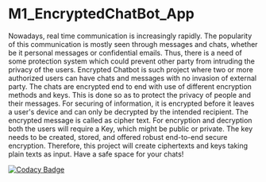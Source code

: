 # M1_EncryptedChatBot_App
Nowadays, real time communication is increasingly rapidly. The popularity of this communication is mostly seen through messages and chats, whether be it personal messages or confidential emails. 
Thus, there is a need of some protection system which could prevent other party from intruding the privacy of the users. 
Encrypted Chatbot is such project where two or more authorized users can have chats and messages with no invasion of external party. 
The chats are encrypted end to end with use of different encryption methods and keys. 
This is done so as to protect the privacy of people and their messages. For securing of information, it is encrypted before it leaves a user's device and can only be decrypted by the intended recipient.
The encrypted message is called as cipher text. 
For encryption and decryption both the users will require a Key, which might be public or private.
The key needs to be created, stored, and offered robust end-to-end secure encryption. Therefore, this project will create ciphertexts and keys taking plain texts as input. 
Have a safe space for your chats!


[![Codacy Badge](https://app.codacy.com/project/badge/Grade/9da9b119b6b1421488938b432a97397b)](https://www.codacy.com/gh/Madhushreevp/M1_EncryptedChatBot_App/dashboard?utm_source=github.com&amp;utm_medium=referral&amp;utm_content=Madhushreevp/M1_EncryptedChatBot_App&amp;utm_campaign=Badge_Grade)

